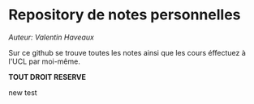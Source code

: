 # Repository de notes personnelles 
_Auteur: Valentin Haveaux_

Sur ce github se trouve toutes les notes ainsi que les cours éffectuez à l'UCL par moi-même.

**TOUT DROIT RESERVE**

new test
